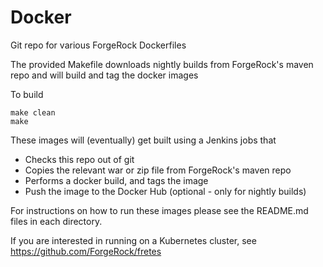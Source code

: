 # Docker

Git repo for various ForgeRock Dockerfiles

The provided Makefile downloads nightly builds from ForgeRock's maven repo
and will build and tag the docker images

To build

```
make clean
make
```


These images will (eventually) get built using a Jenkins jobs that
 * Checks this repo out of git
 * Copies the relevant war or zip file from ForgeRock's maven repo
 * Performs a docker build, and tags the image
 * Push the image to the Docker Hub (optional - only for nightly builds)


For instructions on how to run these images please see the README.md files in
each directory.

If you are interested in running on a Kubernetes cluster,
see https://github.com/ForgeRock/fretes
